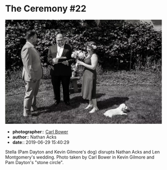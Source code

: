 # The Ceremony \#22

![Pam Dayton and Kevin Gilmore's dog, Stella, disrupts Nathan Acks and Len Montgomery's wedding](assets/2019-06-29-set-1-the-ceremony-22.webp)

* **photographer**:: [Carl Bower](https://carlbowerphotos.com)
* **author**:: Nathan Acks
* **date**:: 2019-06-29 15:40:29

Stella (Pam Dayton and Kevin Gilmore's dog) disrupts Nathan Acks and Len Montgomery's wedding. Photo taken by Carl Bower in Kevin Gilmore and Pam Dayton's "stone circle".
